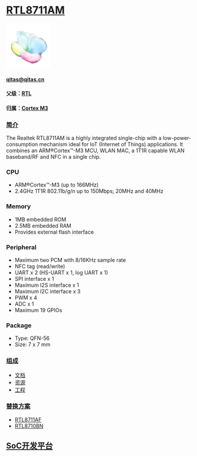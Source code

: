 ﻿# [RTL8711AM](https://github.com/sochub/RTL8711AM) 
[![sites](SoC/qitas.png)](http://www.qitas.cn) 
####  qitas@qitas.cn
#### 父级：[RTL](https://github.com/sochub/RTL)
#### 归属：[Cortex M3](https://github.com/sochub/CM3) 

### [简介](https://github.com/sochub/RTL8711AM/wiki)

The Realtek RTL8711AM is a highly integrated single-chip with a low-power-consumption mechanism ideal for IoT (Internet of Things) applications. It combines an ARM®Cortex™-M3 MCU, WLAN MAC, a 1T1R capable WLAN baseband/RF and NFC in a single chip. 

### CPU

* ARM®Cortex™-M3 (up to 166MHz)
* 2.4GHz 1T1R 802.11b/g/n up to 150Mbps; 20MHz and 40MHz

### Memory

* 1MB embedded ROM
* 2.5MB embedded RAM
* Provides external flash interface

### Peripheral

* Maximum two PCM with 8/16KHz sample rate
* NFC tag (read/write)
* UART x 2 (HS-UART x 1, log UART x 1)
* SPI interface x 1
* Maximum I2S interface x 1
* Maximum I2C interface x 3
* PWM x 4
* ADC x 1
* Maximum 19 GPIOs

### Package

* Type: QFN-56
* Size: 7 x 7 mm

### [组成](https://github.com/sochub/RTL8710BN)

- [文档](docs/)
- [资源](src/)
- [工程](project/)

### [替换方案](https://github.com/sochub/RTL8710BN)

- [RTL8711AF](https://github.com/sochub/RTL8711AF) 
- [RTL8710BN](https://github.com/sochub/RTL8710BN) 

##  [SoC开发平台](http://www.qitas.cn)  
